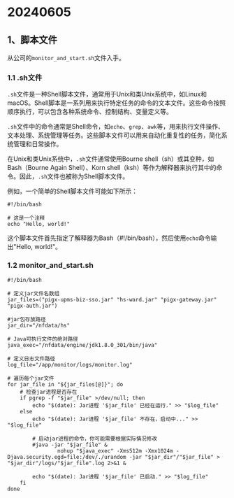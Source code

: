 # 20240605

## 1、脚本文件

从公司的`monitor_and_start.sh`文件入手。

### 1.1 .sh文件

`.sh`文件是一种Shell脚本文件，通常用于Unix和类Unix系统中，如Linux和macOS。Shell脚本是一系列用来执行特定任务的命令的文本文件。这些命令按照顺序执行，可以包含各种系统命令、控制结构、变量定义等。

`.sh`文件中的命令通常是Shell命令，如`echo`、`grep`、`awk`等，用来执行文件操作、文本处理、系统管理等任务。这些脚本文件可以用来自动化重复性的任务，简化系统管理和日常操作。

在Unix和类Unix系统中，`.sh`文件通常使用Bourne shell（sh）或其变种，如Bash（Bourne Again Shell）、Korn shell（ksh）等作为解释器来执行其中的命令。因此，`.sh`文件也被称为Shell脚本文件。

例如，一个简单的Shell脚本文件可能如下所示：

```
#!/bin/bash

# 这是一个注释
echo "Hello, world!"

```

这个脚本文件首先指定了解释器为Bash（#!/bin/bash），然后使用`echo`命令输出"Hello, world!"。



### 1.2 monitor_and_start.sh

```shell
#!/bin/bash

# 定义jar文件名数组
jar_files=("pigx-upms-biz-sso.jar" "hs-ward.jar" "pigx-gateway.jar" "pigx-auth.jar")

#jar包存放路径
jar_dir="/nfdata/hs"

# Java可执行文件的绝对路径
java_exec="/nfdata/engine/jdk1.8.0_301/bin/java"

# 定义日志文件路径
log_file="/app/monitor/logs/monitor.log"

# 遍历每个jar文件
for jar_file in "${jar_files[@]}"; do
    # 检查jar进程是否存在
    if pgrep -f "$jar_file" >/dev/null; then
        echo "$(date): Jar进程 '$jar_file' 已经在运行." >> "$log_file"
    else
        echo "$(date): Jar进程 '$jar_file' 不存在，启动中..." >> "$log_file"
        
        # 启动jar进程的命令，你可能需要根据实际情况修改
        #java -jar "$jar_file" &
				nohup "$java_exec" -Xms512m -Xmx1024m -Djava.security.egd=file:/dev/./urandom -jar "$jar_dir"/"$jar_file" > "$jar_dir"/logs/"$jar_file".log 2>&1 &
       
        echo "$(date): Jar进程 '$jar_file' 已启动." >> "$log_file"
    fi
done

```

